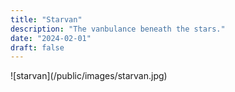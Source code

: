 ```yaml
---
title: "Starvan"
description: "The vanbulance beneath the stars."
date: "2024-02-01"
draft: false
---
```

<div>
![starvan](/public/images/starvan.jpg)
</div>